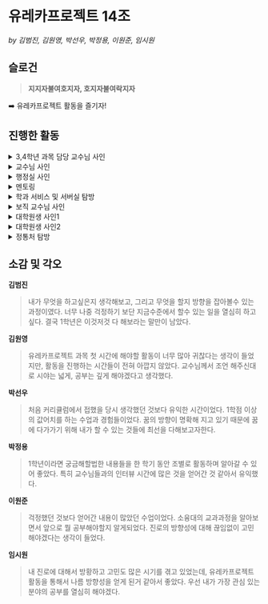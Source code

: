 # 유레카프로젝트 14조
*by 김범진, 김원영, 박선우, 박정용, 이원준, 임시원*


## 슬로건
>  **지지자불여호지자, 호지자불여락지자**

➡️ 유레카프로젝트 활동을 즐기자!


## 진행한 활동
<details>
    <summary>3,4학년 과목 담당 교수님 사인</summary>

<img src="img/3,4학년_과목_교수님.jpg" style="width:40%; height:auto;">

</details>
<details>
    <summary>교수님 사인</summary>

<img src="img/교수님.jpg" style="width:40%; height:auto;">

</details>
<details>
    <summary>행정실 사인</summary>

<img src="img/행정실.jpg" style="width:40%; height:auto;">

</details>
<details>
    <summary>멘토링</summary>

<img src="img/멘토링.png" style="width:40%; height:auto;">

</details>
<details>
    <summary>학과 서비스 및 서버실 탐방</summary>

<img src="img/서버실.jpg" style="width:40%; height:auto;">

</details>
<details>
    <summary>보직 교수님 사인</summary>

<img src="img/보직_교수님.jpg" style="width:40%; height:auto;">

</details>
<details>
    <summary>대학원생 사인1</summary>

<img src="img/대학원생_1.png" style="width:40%; height:auto;">

</details>
<details>
    <summary>대학원생 사인2</summary>

- 사진
- 질의응답

</details>
<details>
    <summary>정통처 탐방</summary>

<img src="img/정통처.jpg" style="width:40%; height:auto;">

</details>


## 소감 및 각오
**김범진**
> 내가 무엇을 하고싶은지 생각해보고, 그리고 무엇을 할지 방향을 잡아볼수 있는 과정이였다. 너무 나중 걱정하기 보단 지금수준에서 할수 있는 일을 열심히 하고싶다. 결국 1학년은 이것저것 다 해보라는 말만이 남았다.

**김원영**
> 유레카프로젝트 과목 첫 시간에 해야할 활동이 너무 많아 귀찮다는 생각이 들었지만, 활동을 진행하는 시간들이 전혀 아깝지 않았다. 교수님께서 조언 해주신대로 시야는 넓게, 공부는 깊게 해야겠다고 생각했다.

**박선우**
> 처음 커리큘럼에서 접했을 당시 생각했던 것보다 유익한 시간이었다. 1학점 이상의 값어치를 하는 수업과 경험들이었다. 꿈의 방향이 명확해 지고 있기 때문에 꿈에 다가가기 위해 내가 할 수 있는 것들에 최선을 다해보고자한다.

**박정용**
> 1학년이라면 궁금해할법한 내용들을 한 학기 동안 조별로 활동하며 알아갈 수 있어 좋았다. 특히 교수님들과의 인터뷰 시간에 많은 것을 얻어간 것 같아서 유익했다.

**이원준**
> 걱정했던 것보다 얻어간 내용이 많았던 수업이었다. 소융대의 교과과정을 알아보면서 앞으로 뭘 공부해야할지 알게되었다. 진로의 방향성에 대해 끊임없이 고민해야겠다는 생각이 들었다.

**임시원**
> 내 진로에 대해서 방황하고 고민도 많은 시기를 겪고 있었는데, 유레카프로젝트 활동을 통해서 나름 방향성을 얻게 된거 같아서 좋았다. 우선 내가 가장 관심 있는 분야의 공부를 열심히 해야겠다.
